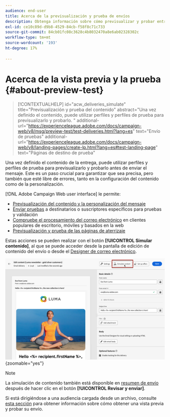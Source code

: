 ```yaml
---
audience: end-user
title: Acerca de la previsualización y prueba de envíos
description: Obtenga información sobre cómo previsualizar y probar entregas
exl-id: ce10c89d-d9b8-4529-84cb-f58f8c71c733
source-git-commit: 84cb01fc08c3628c4b8032470a8e6ab02328302c
workflow-type: tm+mt
source-wordcount: '193'
ht-degree: 17%

---
```


# Acerca de la vista previa y la prueba {#about-preview-test}

>[!CONTEXTUALHELP]
>id="acw_deliveries_simulate"
>title="Previsualización y prueba del contenido"
>abstract="Una vez definido el contenido, puede utilizar perfiles y perfiles de prueba para previsualizarlo y probarlo. "
>additional-url="https://experienceleague.adobe.com/docs/campaign-web/v8/msg/preview-test/test-deliveries.html?lang=es" text="Envío de pruebas"
>additional-url="https://experienceleague.adobe.com/docs/campaign-web/v8/landing-pages/create-lp.html?lang=es#test-landing-page" text="Páginas de destino de prueba"

Una vez definido el contenido de la entrega, puede utilizar perfiles y perfiles de prueba para previsualizarlo y probarlo antes de enviar el mensaje. Este es un paso crucial para garantizar que sea precisa, pero también que esté libre de errores, tanto en la configuración del contenido como de la personalización.

[!DNL Adobe Campaign Web user interface] le permite:

* [Previsualización del contenido y la personalización del mensaje](preview-content.md)
* [Enviar pruebas](test-deliveries.md) a destinatarios o suscriptores específicos para pruebas y validación
* [Compruebe el procesamiento del correo electrónico](email-rendering.md) en clientes populares de escritorio, móviles y basados en la web
* [Previsualización y prueba de las páginas de aterrizaje](../landing-pages/create-lp.md#test-landing-page)

Estas acciones se pueden realizar con el botón **[!UICONTROL Simular contenido]**, al que se puede acceder desde la pantalla de edición de contenido del envío o desde el [Designer de correo electrónico](../email/get-started-email-designer.md).

![](assets/simulate-button.png){zoomable="yes"}

>[!NOTE]
>
>La simulación de contenido también está disponible en [resumen de envío](../monitor/prepare-send.md) después de hacer clic en el botón **[!UICONTROL Revisar y enviar]**.
>
>Si está dirigiéndose a una audiencia cargada desde un archivo, consulte [esta sección](../audience/file-audience.md#preview--test-your-email-test) para obtener información sobre cómo obtener una vista previa y probar su envío.
